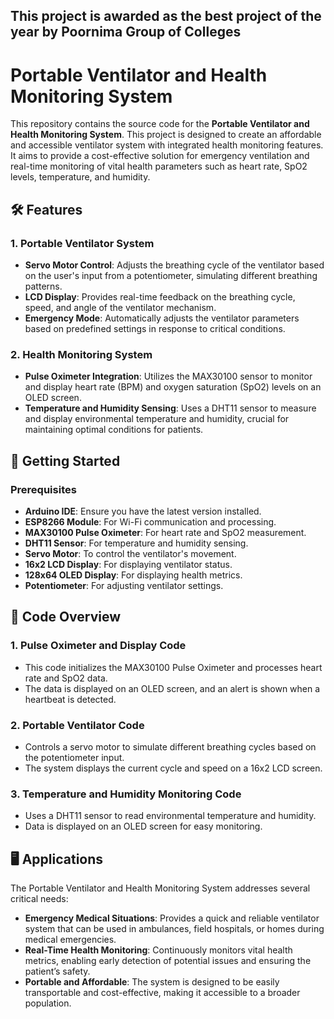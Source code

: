 ## This project is awarded as the best project of the year by Poornima Group of Colleges

# Portable Ventilator and Health Monitoring System

This repository contains the source code for the **Portable Ventilator and Health Monitoring System**. This project is designed to create an affordable and accessible ventilator system with integrated health monitoring features. It aims to provide a cost-effective solution for emergency ventilation and real-time monitoring of vital health parameters such as heart rate, SpO2 levels, temperature, and humidity.

## 🛠 Features

### 1. **Portable Ventilator System**
- **Servo Motor Control**: Adjusts the breathing cycle of the ventilator based on the user's input from a potentiometer, simulating different breathing patterns.
- **LCD Display**: Provides real-time feedback on the breathing cycle, speed, and angle of the ventilator mechanism.
- **Emergency Mode**: Automatically adjusts the ventilator parameters based on predefined settings in response to critical conditions.

### 2. **Health Monitoring System**
- **Pulse Oximeter Integration**: Utilizes the MAX30100 sensor to monitor and display heart rate (BPM) and oxygen saturation (SpO2) levels on an OLED screen.
- **Temperature and Humidity Sensing**: Uses a DHT11 sensor to measure and display environmental temperature and humidity, crucial for maintaining optimal conditions for patients.

## 🚀 Getting Started

### Prerequisites
- **Arduino IDE**: Ensure you have the latest version installed.
- **ESP8266 Module**: For Wi-Fi communication and processing.
- **MAX30100 Pulse Oximeter**: For heart rate and SpO2 measurement.
- **DHT11 Sensor**: For temperature and humidity sensing.
- **Servo Motor**: To control the ventilator's movement.
- **16x2 LCD Display**: For displaying ventilator status.
- **128x64 OLED Display**: For displaying health metrics.
- **Potentiometer**: For adjusting ventilator settings.
## 📄 Code Overview

### 1. **Pulse Oximeter and Display Code**
- This code initializes the MAX30100 Pulse Oximeter and processes heart rate and SpO2 data.
- The data is displayed on an OLED screen, and an alert is shown when a heartbeat is detected.

### 2. **Portable Ventilator Code**
- Controls a servo motor to simulate different breathing cycles based on the potentiometer input.
- The system displays the current cycle and speed on a 16x2 LCD screen.

### 3. **Temperature and Humidity Monitoring Code**
- Uses a DHT11 sensor to read environmental temperature and humidity.
- Data is displayed on an OLED screen for easy monitoring.

## 🖥️ Applications

The Portable Ventilator and Health Monitoring System addresses several critical needs:

- **Emergency Medical Situations**: Provides a quick and reliable ventilator system that can be used in ambulances, field hospitals, or homes during medical emergencies.
- **Real-Time Health Monitoring**: Continuously monitors vital health metrics, enabling early detection of potential issues and ensuring the patient’s safety.
- **Portable and Affordable**: The system is designed to be easily transportable and cost-effective, making it accessible to a broader population.
